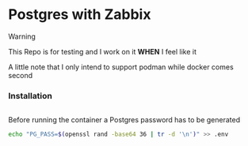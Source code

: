 # Postgres with Zabbix

> [!WARNING]
> This Repo is for testing and I work on it **WHEN** I feel like it

A little note that I only intend to support podman while docker comes second


### Installation
```yaml


```

Before running the container a Postgres password has to be generated
```bash
echo "PG_PASS=$(openssl rand -base64 36 | tr -d '\n')" >> .env

```